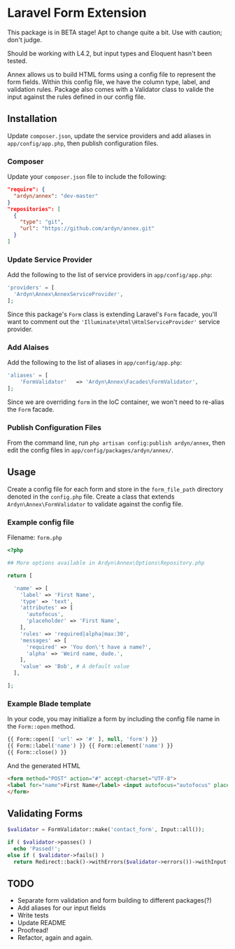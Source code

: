 # Laravel Form Extension

This package is in BETA stage! Apt to change quite a bit. Use with caution; don't judge.

Should be working with L4.2, but input types and Eloquent hasn't been tested.

Annex allows us to build HTML forms using a config file to represent the form fields. Within this config file, we have the column type, label, and validation rules. Package also comes with a Validator class to valide the input against the rules defined in our config file.

## Installation

Update `composer.json`, update the service providers and add aliases in `app/config/app.php`, then publish configuration files.
<b></b>
### Composer

Update your `composer.json` file to include the following:

```json
"require": {
  "ardyn/annex": "dev-master"
}
"repositories": [
  {
    "type": "git",
    "url": "https://github.com/ardyn/annex.git"
  }
]
```

### Update Service Provider

Add the following to the list of service providers in `app/config/app.php`:

```php
'providers' = [
  'Ardyn\Annex\AnnexServiceProvider',
];
```

Since this package's `Form` class is extending Laravel's `Form` facade, you'll want to comment out the `'Illuminate\Html\HtmlServiceProvider'` service provider.

### Add Alaises

Add the following to the list of aliases in `app/config/app.php`:

```php
'aliases' = [
    'FormValidator'   => 'Ardyn\Annex\Facades\FormValidator',
];
```

Since we are overriding `form` in the IoC container, we won't need to re-alias the `Form` facade.

### Publish Configuration Files

From the command line, run `php artisan config:publish ardyn/annex`, then edit the config files in `app/config/packages/ardyn/annex/`.

## Usage

Create a config file for each form and store in the `form_file_path` directory denoted in the `config.php` file.
Create a class that extends `Ardyn\Annex\FormValidator` to validate against the config file.

### Example config file

Filename: `form.php`

```php
<?php

## More options available in Ardyn\Annex\Options\Repository.php

return [

  'name' => [
    'label' => 'First Name',
    'type' => 'text',
    'attributes' => [
      'autofocus',
      'placeholder' => 'First Name',
    ],
    'rules' => 'required|alpha|max:30',
    'messages' => [
      'required' => 'You don\'t have a name?',
      'alpha' => 'Weird name, dude.',
    ],
    'value' => 'Bob', # A default value
  ],

];
```

### Example Blade template

In your code, you may initialize a form by including the config file name in the `Form::open` method.

```php
{{ Form::open([ 'url' => '#' ], null, 'form') }}
{{ Form::label('name') }} {{ Form::element('name') }}
{{ Form::close() }}
```

And the generated HTML

```html
<form method="POST" action="#" accept-charset="UTF-8">
<label for="name">First Name</label> <input autofocus="autofocus" placeholder="First Name" required="required" data-rules="alpha" max="30" name="name" type="text" value="Bob" id="name"></div>
</form>
```

## Validating Forms

```php
$validator = FormValidator::make('contact_form', Input::all());

if ( $validator->passes() )
  echo 'Passed!';
else if ( $validator->fails() )
  return Redirect::back()->withErrors($validator->errors())->withInput();
```

## TODO

* Separate form validation and form building to different packages(?)
* Add aliases for our input fields
* Write tests
* Update README
* Proofread!
* Refactor, again and again.
